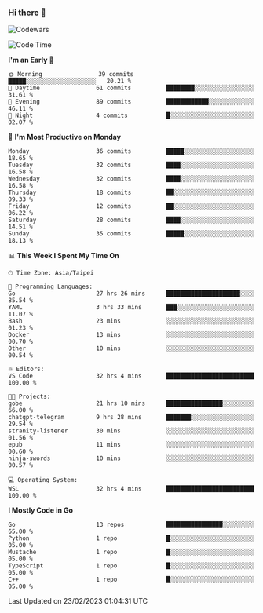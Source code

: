 ### Hi there 👋

![Codewars](https://www.codewars.com/users/omegaatt36/badges/small)

<!--START_SECTION:waka-->
![Code Time](http://img.shields.io/badge/Code%20Time-875%20hrs%207%20mins-blue)

**I'm an Early 🐤** 

```text
🌞 Morning                39 commits          █████░░░░░░░░░░░░░░░░░░░░   20.21 % 
🌆 Daytime                61 commits          ████████░░░░░░░░░░░░░░░░░   31.61 % 
🌃 Evening                89 commits          ████████████░░░░░░░░░░░░░   46.11 % 
🌙 Night                  4 commits           █░░░░░░░░░░░░░░░░░░░░░░░░   02.07 % 
```
📅 **I'm Most Productive on Monday** 

```text
Monday                   36 commits          █████░░░░░░░░░░░░░░░░░░░░   18.65 % 
Tuesday                  32 commits          ████░░░░░░░░░░░░░░░░░░░░░   16.58 % 
Wednesday                32 commits          ████░░░░░░░░░░░░░░░░░░░░░   16.58 % 
Thursday                 18 commits          ██░░░░░░░░░░░░░░░░░░░░░░░   09.33 % 
Friday                   12 commits          ██░░░░░░░░░░░░░░░░░░░░░░░   06.22 % 
Saturday                 28 commits          ████░░░░░░░░░░░░░░░░░░░░░   14.51 % 
Sunday                   35 commits          █████░░░░░░░░░░░░░░░░░░░░   18.13 % 
```


📊 **This Week I Spent My Time On** 

```text
🕑︎ Time Zone: Asia/Taipei

💬 Programming Languages: 
Go                       27 hrs 26 mins      █████████████████████░░░░   85.54 % 
YAML                     3 hrs 33 mins       ███░░░░░░░░░░░░░░░░░░░░░░   11.07 % 
Bash                     23 mins             ░░░░░░░░░░░░░░░░░░░░░░░░░   01.23 % 
Docker                   13 mins             ░░░░░░░░░░░░░░░░░░░░░░░░░   00.70 % 
Other                    10 mins             ░░░░░░░░░░░░░░░░░░░░░░░░░   00.54 % 

🔥 Editors: 
VS Code                  32 hrs 4 mins       █████████████████████████   100.00 % 

🐱‍💻 Projects: 
gobe                     21 hrs 10 mins      ████████████████░░░░░░░░░   66.00 % 
chatgpt-telegram         9 hrs 28 mins       ███████░░░░░░░░░░░░░░░░░░   29.54 % 
stranity-listener        30 mins             ░░░░░░░░░░░░░░░░░░░░░░░░░   01.56 % 
epub                     11 mins             ░░░░░░░░░░░░░░░░░░░░░░░░░   00.60 % 
ninja-swords             10 mins             ░░░░░░░░░░░░░░░░░░░░░░░░░   00.57 % 

💻 Operating System: 
WSL                      32 hrs 4 mins       █████████████████████████   100.00 % 
```

**I Mostly Code in Go** 

```text
Go                       13 repos            ████████████████░░░░░░░░░   65.00 % 
Python                   1 repo              █░░░░░░░░░░░░░░░░░░░░░░░░   05.00 % 
Mustache                 1 repo              █░░░░░░░░░░░░░░░░░░░░░░░░   05.00 % 
TypeScript               1 repo              █░░░░░░░░░░░░░░░░░░░░░░░░   05.00 % 
C++                      1 repo              █░░░░░░░░░░░░░░░░░░░░░░░░   05.00 % 
```




 Last Updated on 23/02/2023 01:04:31 UTC
<!--END_SECTION:waka-->

<!--
**omegaatt36/omegaatt36** is a ✨ _special_ ✨ repository because its `README.md` (this file) appears on your GitHub profile.

Here are some ideas to get you started:

- 🔭 I’m currently working on ...
- 🌱 I’m currently learning ...
- 👯 I’m looking to collaborate on ...
- 🤔 I’m looking for help with ...
- 💬 Ask me about ...
- 📫 How to reach me: ...
- 😄 Pronouns: ...
- ⚡ Fun fact: ...
-->
